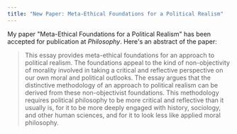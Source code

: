 ```yaml
---
title: "New Paper: Meta-Ethical Foundations for a Political Realism"  
---
```


My paper "Meta-Ethical Foundations for a Political Realism" has been accepted for publication at *Philosophy*. Here's an abstract of the paper: 

> This essay provides meta-ethical foundations for an approach to political realism. The foundations appeal to the kind of non-objectivity of morality involved in taking a critical and reflective perspective on our own moral and political outlooks. The essay argues that the distinctive methodology of an approach to political realism can be derived from these non-objectivist foundations. This methodology requires political philosophy to be more critical and reflective than it usually is, for it to be more deeply engaged with history, sociology, and other human sciences, and for it to look less like applied moral philosophy. 

